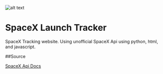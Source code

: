 ![alt text](https://images.unsplash.com/photo-1541185933-ef5d8ed016c2?ixid=MXwxMjA3fDB8MHxzZWFyY2h8MjF8fHNwYWNleHxlbnwwfHwwfA%3D%3D&ixlib=rb-1.2.1&w=1000&q=80)
# SpaceX Launch Tracker
SpaceX Tracking website. Using unofficial SpaceX Api using python, html, and javascript. 

##Source

[SpaceX Api Docs](https://github.com/r-spacex/SpaceX-API)
